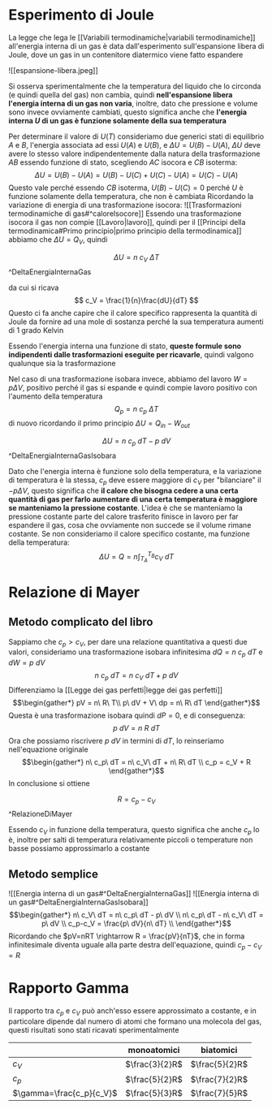 # Esperimento di Joule
La legge che lega le [[Variabili termodinamiche|variabili termodinamiche]] all'energia interna di un gas è data dall'esperimento sull'espansione libera di Joule, dove un gas in un contenitore diatermico viene fatto espandere

![[espansione-libera.jpeg]]

Si osserva sperimentalmente che la temperatura del liquido che lo circonda (e quindi quella del gas) non cambia, quindi **nell'espansione libera l'energia interna di un gas non varia**, inoltre, dato che pressione e volume sono invece ovviamente cambiati, questo significa anche che **l'energia interna $U$ di un gas è funzione solamente della sua temperatura**

Per determinare il valore di $U(T)$ consideriamo due generici stati di equilibrio $A$ e $B$, l'energia associata ad essi $U(A)$ e $U(B)$, e $\Delta U = U(B)-U(A)$, $\Delta U$ deve avere lo stesso valore indipendentemente dalla natura della trasformazione $AB$ essendo funzione di stato, scegliendo $AC$ isocora e $CB$ isoterma:
$$\Delta U = U(B) - U(A) = U(B) -U(C) +U(C) -U(A) = U(C)-U(A)$$
Questo vale perché essendo $CB$ isoterma, $U(B)-U(C)=0$ perché $U$ è funzione solamente della temperatura, che non è cambiata
Ricordando la variazione di energia di una trasformazione isocora:
![[Trasformazioni termodinamiche di gas#^caloreIsocore]]
Essendo una trasformazione isocora il gas non compie [[Lavoro|lavoro]], quindi per il [[Principi della termodinamica#Primo principio|primo principio della termodinamica]] abbiamo che $\Delta U = Q_V$, quindi

$$
\Delta U = n\ c_V\ \Delta T
$$
^DeltaEnergiaInternaGas

da cui si ricava
$$
c_V = \frac{1}{n}\frac{dU}{dT}
$$
Questo ci fa anche capire che il calore specifico rappresenta la quantità di Joule da fornire ad una mole di sostanza perché la sua temperatura aumenti di 1 grado Kelvin

Essendo l'energia interna una funzione di stato, **queste formule sono indipendenti dalle trasformazioni eseguite per ricavarle**, quindi valgono qualunque sia la trasformazione

Nel caso di una trasformazione isobara invece, abbiamo del lavoro $W=p\Delta V$, positivo perché il gas si espande e quindi compie lavoro positivo con l'aumento della temperatura $$ Q_p = n\ c_p\ \Delta T $$ di nuovo ricordando il primo principio $\Delta U = Q_{in} - W_{out}$

$$ \Delta U = n\ c_p\ d T - p\ dV$$
^DeltaEnergiaInternaGasIsobara

Dato che l'energia interna è funzione solo della temperatura, e la variazione di temperatura è la stessa, $c_p$ deve essere maggiore di $c_V$ per "bilanciare" il $-p\Delta V$, questo significa che **il calore che bisogna cedere a una certa quantità di gas per farlo aumentare di una certa temperatura è maggiore se manteniamo la pressione costante**. L'idea è che se manteniamo la pressione costante parte del calore trasferito finisce in lavoro per far espandere il gas, cosa che ovviamente non succede se il volume rimane costante.
Se non consideriamo il calore specifico costante, ma funzione della temperatura:
$$\Delta U = Q = n\int_{T_A}^{T_B}{c_V\ dT}$$
# Relazione di Mayer
## Metodo complicato del libro
Sappiamo che $c_p>c_V$, per dare una relazione quantitativa a questi due valori, consideriamo una trasformazione isobara infinitesima $dQ = n\ c_p\ dT$ e $dW = p\ dV$
$$
n\ c_p\ dT=n\ c_V\ dT + p\ dV
$$
Differenziamo la [[Legge dei gas perfetti|legge dei gas perfetti]]
$$\begin{gather*}
pV = n\ R\ T\\
p\ dV + V\ dp = n\ R\ dT
\end{gather*}$$
Questa è una trasformazione isobara quindi $dP=0$, e di conseguenza:
$$p\ dV = n\ R\ dT$$
Ora che possiamo riscrivere $p\ dV$ in termini di $dT$, lo reinseriamo nell'equazione originale
$$\begin{gather*}
n\ c_p\ dT = n\ c_V\ dT + n\ R\ dT \\
c_p = c_V + R
\end{gather*}$$
In conclusione si ottiene

$$R =c_p-c_V$$
^RelazioneDiMayer

Essendo $c_V$ in funzione della temperatura, questo significa che anche $c_p$ lo è, inoltre per salti di temperatura relativamente piccoli o temperature non basse possiamo approssimarlo a costante

## Metodo semplice
![[Energia interna di un gas#^DeltaEnergiaInternaGas]]
![[Energia interna di un gas#^DeltaEnergiaInternaGasIsobara]]
$$\begin{gather*}
n\ c_V\ dT = n\ c_p\ dT - p\ dV \\
n\ c_p\ dT - n\ c_V\ dT = p\ dV \\
c_p-c_V = \frac{p\ dV}{n\ dT} \\
\end{gather*}$$
Ricordando che $pV=nRT \rightarrow R = \frac{pV}{nT}$, che in forma infinitesimale diventa uguale alla parte destra dell'equazione, quindi $c_p-c_V = R$

# Rapporto Gamma
Il rapporto tra $c_p$ e $c_V$ può anch'esso essere approssimato a costante, e in particolare dipende dal numero di atomi che formano una molecola del gas, questi risultati sono stati ricavati sperimentalmente

|                          | monoatomici    | biatomici      |
| ------------------------ | -------------- | -------------- |
| $c_V$                    | $\frac{3}{2}R$ | $\frac{5}{2}R$ |
| $c_p$                    | $\frac{5}{2}R$ | $\frac{7}{2}R$ |
| $\gamma=\frac{c_p}{c_V}$ | $\frac{5}{3}R$ | $\frac{7}{5}R$ |

